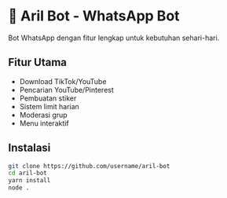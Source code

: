 # 🤖 Aril Bot - WhatsApp Bot

Bot WhatsApp dengan fitur lengkap untuk kebutuhan sehari-hari.

## Fitur Utama
- Download TikTok/YouTube
- Pencarian YouTube/Pinterest
- Pembuatan stiker
- Sistem limit harian
- Moderasi grup
- Menu interaktif

## Instalasi
```bash
git clone https://github.com/username/aril-bot
cd aril-bot
yarn install
node .

